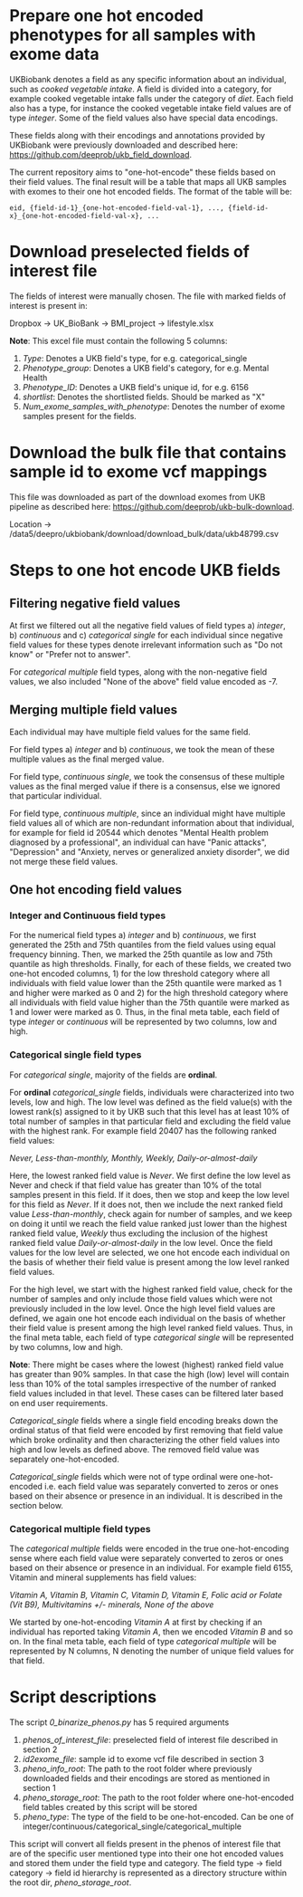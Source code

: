 # Prepare one hot encoded phenotypes for all samples with exome data
UKBiobank denotes a field as any specific information about an individual, such as *cooked vegetable intake*. A field is divided into a category, for example cooked vegetable intake falls under the category of *diet*. Each field also has a type, for instance the cooked vegetable intake field values are of type *integer*. Some of the field values also have special data encodings.

These fields along with their encodings and annotations provided by UKBiobank were previously downloaded and described here: https://github.com/deeprob/ukb_field_download.

The current repository aims to "one-hot-encode" these fields based on their field values. The final result will be a table that maps all UKB samples with exomes to their one hot encoded fields. The format of the table will be:

```
eid, {field-id-1}_{one-hot-encoded-field-val-1}, ..., {field-id-x}_{one-hot-encoded-field-val-x}, ...
```

# Download preselected fields of interest file
The fields of interest were manually chosen. The file with marked fields of interest is present in:

Dropbox -> UK_BioBank -> BMI_project -> lifestyle.xlsx

**Note**: This excel file must contain the following 5 columns:

1. *Type*: Denotes a UKB field's type, for e.g. categorical_single
2. *Phenotype_group*: Denotes a UKB field's category, for e.g. Mental Health
3. *Phenotype_ID*: Denotes a UKB field's unique id, for e.g. 6156
4. *shortlist*: Denotes the shortlisted fields. Should be marked as "X"
5. *Num_exome_samples_with_phenotype*: Denotes the number of exome samples present for the fields.

# Download the bulk file that contains sample id to exome vcf mappings
This file was downloaded as part of the download exomes from UKB pipeline as described here: https://github.com/deeprob/ukb-bulk-download.

Location -> /data5/deepro/ukbiobank/download/download_bulk/data/ukb48799.csv

# Steps to one hot encode UKB fields
## Filtering negative field values
At first we filtered out all the negative field values of field types a) *integer*, b) *continuous* and c) *categorical single* for each individual since negative field values for these types denote irrelevant information such as "Do not know" or "Prefer not to answer". 

For *categorical multiple* field types, along with the non-negative field values, we also included "None of the above" field value encoded as -7.

## Merging multiple field values
Each individual may have multiple field values for the same field. 

For field types a) *integer* and b) *continuous*, we took the mean of these multiple values as the final merged value. 

For field type, *continuous single*, we took the consensus of these multiple values as the final merged value if there is a consensus, else we ignored that particular individual. 

For field type, *continuous multiple*, since an individual might have multiple field values all of which are non-redundant information about that individual, for example for field id 20544 which denotes "Mental Health problem diagnosed by a professional", an individual can have "Panic attacks", "Depression" and "Anxiety, nerves or generalized anxiety disorder", we did not merge these field values.

## One hot encoding field values
### Integer and Continuous field types
For the numerical field types a) *integer* and b) *continuous*, we first generated the 25th and 75th quantiles from the field values using equal frequency binning. Then, we marked the 25th quantile as low and 75th quantile as high thresholds. Finally, for each of these fields, we created two one-hot encoded columns, 1) for the low threshold category where all individuals with field value lower than the 25th quantile were marked as 1 and higher were marked as 0 and 2) for the high threshold category where all individuals with field value higher than the 75th quantile were marked as 1 and lower were marked as 0. Thus, in the final meta table, each field of type *integer* or *continuous* will be represented by two columns, low and high.

### Categorical single field types
For *categorical single*, majority of the fields are **ordinal**. 

For **ordinal** *categorical_single* fields, individuals were characterized into two levels, low and high. The low level was defined as the field value(s) with the lowest rank(s) assigned to it by UKB such that this level has at least 10% of total number of samples in that particular field and excluding the field value with the highest rank. For example field 20407 has the following ranked field values:

*Never, Less-than-monthly, Monthly, Weekly, Daily-or-almost-daily*

Here, the lowest ranked field value is *Never*. We first define the low level as Never and check if that field value has greater than 10% of the total samples present in this field. If it does, then we stop and keep the low level for this field as *Never*. If it does not, then we include the next ranked field value *Less-than-monthly*, check again for number of samples, and we keep on doing it until we reach the field value ranked just lower than the highest ranked field value, *Weekly* thus excluding the inclusion of the highest ranked field value *Daily-or-almost-daily* in the low level. Once the field values for the low level are selected, we one hot encode each individual on the basis of whether their field value is present among the low level ranked field values.

For the high level, we start with the highest ranked field value, check for the number of samples and only include those field values which were not previously included in the low level. Once the high level field values are defined, we again one hot encode each individual on the basis of whether their field value is present among the high level ranked field values. Thus, in the final meta table, each field of type *categorical single* will be represented by two columns, low and high.

**Note**: There might be cases where the lowest (highest) ranked field value has greater than 90% samples. In that case the high (low) level will contain less than 10% of the total samples irrespective of the number of ranked field values included in that level. These cases can be filtered later based on end user requirements.

*Categorical_single* fields where a single field encoding breaks down the ordinal status of that field were encoded by first removing that field value which broke ordinality and then characterizing the other field values into high and low levels as defined above. The removed field value was separately one-hot-encoded.

*Categorical_single* fields which were not of type ordinal were one-hot-encoded i.e. each field value was separately converted to zeros or ones based on their absence or presence in an individual. It is described in the section below.

### Categorical multiple field types
The *categorical multiple* fields were encoded in the true one-hot-encoding sense where each field value were separately converted to zeros or ones based on their absence or presence in an individual. For example field 6155, Vitamin and mineral supplements has field values:

*Vitamin A, Vitamin B, Vitamin C, Vitamin D, Vitamin E, Folic acid or Folate (Vit B9), Multivitamins +/- minerals, None of the above*

We started by one-hot-encoding *Vitamin A* at first by checking if an individual has reported taking *Vitamin A*, then we encoded *Vitamin B* and so on. In the final meta table, each field of type *categorical multiple* will be represented by N columns, N denoting the number of unique field values for that field.

# Script descriptions
The script *0_binarize_phenos.py* has 5 required arguments

1. *phenos_of_interest_file*: preselected field of interest file described in section 2
2. *id2exome_file*: sample id to exome vcf file described in section 3
3. *pheno_info_root*: The path to the root folder where previously downloaded fields and their encodings are stored as mentioned in section 1
4. *pheno_storage_root*: The path to the root folder where one-hot-encoded field tables created by this script will be stored
5. *pheno_type*: The type of the field to be one-hot-encoded. Can be one of integer/continuous/categorical_single/categorical_multiple

This script will convert all fields present in the phenos of interest file that are of the specific user mentioned type into their one hot encoded values and stored them under the field type and category. The field type -> field category -> field id hierarchy is represented as a directory structure within the root dir, *pheno_storage_root*.
